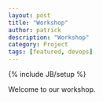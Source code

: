```yaml
---
layout: post
title: "Workshop"
author: patrick
description: "Workshop"
category: Project
tags: [featured, devops]
---
```

{% include JB/setup %}

Welcome to our workshop.  
